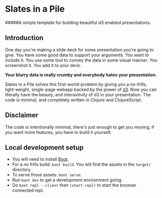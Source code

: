 # Slates in a Pile

#####A simple template for building beautiful d3 enabled presentations.

## Introduction
One day you're making a slide deck for some presentation you're going to give. You have some good data to support your arguments. You want to include it. You use some tool to convey the data in some visual manner. You screenshot it. You add it to your deck.

**Your blurry data is really crumby and everybody hates your presentation.**

Slates in a Pile solves this first-world-problem by giving you a no-frills, light-weight, single-page webapp backed by the power of [d3](http://d3js.org/). Now you can literally have the beauty, and interavtivity of d3 in your presentation.
The code is minimal, and completely written in Clojure and ClojureScript.

## Disclaimer
The code is intentionally minimal, there's just enough to get you moving, if you want more features, you have to build it yourself.


## Local development setup

- You will need to install [Boot](https://github.com/boot-clj/boot#install).
- For a no frills build: `boot build`. You will find the assets in the `target/` directory.
- To serve those assets: `boot serve`.
- Run `boot dev` to get a development environment going.
- Do `boot repl --client` then `(start-repl)` to start the browser connected repl.

